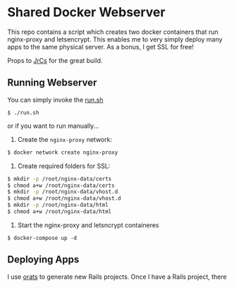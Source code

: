 Shared Docker Webserver
=

This repo contains a script which creates two docker containers that run
nginx-proxy and letsencrypt.  This enables me to very simply deploy many apps to
the same physical server. As a bonus, I get SSL for free!

Props to [JrCs](https://github.com/JrCs/docker-letsencrypt-nginx-proxy-companion) for the
great build.

## Running Webserver

You can simply invoke the [run.sh](script)

```
$ ./run.sh
```

or if you want to run manually...

1. Create the `nginx-proxy` network:

```bash
$ docker network create nginx-proxy
```

1. Create required folders for SSL:

```bash
$ mkdir -p /root/nginx-data/certs
$ chmod a+w /root/nginx-data/certs
$ mkdir -p /root/nginx-data/vhost.d
$ chmod a+w /root/nginx-data/vhost.d
$ mkdir -p /root/nginx-data/html
$ chmod a+w /root/nginx-data/html
```

1. Start the nginx-proxy and letsncrypt containeres

```
$ docker-compose up -d
```

## Deploying Apps

I use [orats](https://github.com/nickjj/orats) to generate new Rails projects.
Once I have a Rails project, there
